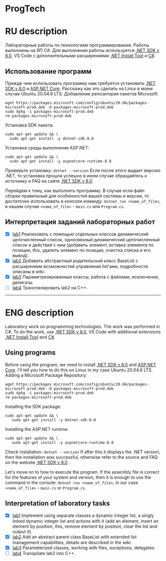 # ProgTech
# RU description
Лабораторные работы по технологиям программирования.
Работы выполнены на ЯП C#. Для выполнения работы используется [.NET SDK v 8.0](https://dotnet.microsoft.com/en-us/download/dotnet/8.0), VS Code с дополнительными расширениями [.NET Install Tool](https://marketplace.visualstudio.com/items?itemName=ms-dotnettools.csharp) и [C#](https://marketplace.visualstudio.com/items?itemName=ms-dotnettools.csharp).
## Использование программ
Прежде чем использовать программу нам требуется установить [.NET SDK v 8.0](https://dotnet.microsoft.com/en-us/download/dotnet/8.0) и [ASP.NET Core](https://learn.microsoft.com/ru-ru/aspnet/core/introduction-to-aspnet-core?view=aspnetcore-8.0). Расскажу как это сделать на Linux в моем случае Ubuntu 20.04.6 LTS.
Добавление репозитория пакетов Microsoft:
```
wget https://packages.microsoft.com/config/ubuntu/20.04/packages-microsoft-prod.deb -O packages-microsoft-prod.deb
sudo dpkg -i packages-microsoft-prod.deb
rm packages-microsoft-prod.deb
```
Установка SDK пакета:
```
sudo apt-get update && \
  sudo apt-get install -y dotnet-sdk-8.0
```
Установка среды выполнения ASP.NET:
```
sudo apt-get update && \
  sudo apt-get install -y aspnetcore-runtime-8.0
```
Проверьте установку:
`dotnet --version`
Если после этого выдает версию .NET, то установка прошла успешно в ином случае обращайтесь к источнику и FAQ на сайте [.NET SDK v 8.0](https://dotnet.microsoft.com/en-us/download/dotnet/8.0).

Перейдем к тому, как выполнять программу. В случае если файл сборки правильный для особенностей вашей системы и версии, то достаточно использовать в консоли команду: `dotnet run <name_of_file>`, в нашем случае `<name_of_file>` - `main.cs` или `Program.cs`.

## Интерпретация заданий лабораторных работ
- [x] [lab1](https://github.com/IKdotShark/ProgTech/wiki/lab1) Реализовать с помощью отдельных классов динамический целочисленный список, односвязный динамический целочисленный список и действия с ним (добавить элемент, вставка элемента по позиции, this, удалить элемент по позиции, очистка списка и его вывод).
- [x] [lab2](https://github.com/IKdotShark/ProgTech/wiki/lab2) Добавить абстрактный родительский класс BaseList с расширением возможностей управления list'ами, подробности описаны в wiki.
- [x] [lab3](https://github.com/IKdotShark/ProgTech/wiki/lab3) Параметрезированные классы, работа с файлами, исключения, делигаты.
- [ ] [lab4](https://github.com/IKdotShark/ProgTech/wiki/lab4) Транспилировать lab2 на C++.
      
--- 

# ENG description
Laboratory work on programming technologies.
The work was performed in C#. To do the work, use [.NET SDK v 8.0](https://dotnet.microsoft.com/en-us/download/dotnet/8.0), VS Code with additional extensions [.NET Install Tool](https://marketplace.visualstudio.com/items?itemName=ms-dotnettools.csharp) and [C#](https://marketplace.visualstudio.com/items?itemName=ms-dotnettools.csharp).
## Using programs
Before using the program, we need to install [.NET SDK v 8.0](https://dotnet.microsoft.com/en-us/download/dotnet/8.0) and [ASP.NET Core](https://learn.microsoft.com/ru-ru/aspnet/core/introduction-to-aspnet-core?view=aspnetcore-8.0). I'll tell you how to do this on Linux in my case Ubuntu 20.04.6 LTS.
Adding a Microsoft Package Repository:
```
wget https://packages.microsoft.com/config/ubuntu/20.04/packages-microsoft-prod.deb -O packages-microsoft-prod.deb
sudo dpkg -i packages-microsoft-prod.deb
rm packages-microsoft-prod.deb
```
Installing the SDK package:
```
sudo apt-get update && \
   sudo apt-get install -y dotnet-sdk-8.0
```
Installing the ASP.NET runtime:
```
sudo apt-get update && \
   sudo apt-get install -y aspnetcore-runtime-8.0
```
Check installation:
`dotnet --version`
If after this it displays the .NET version, then the installation was successful, otherwise refer to the source and FAQ on the website [.NET SDK v 8.0](https://dotnet.microsoft.com/en-us/download/dotnet/8.0) .

Let's move on to how to execute the program. If the assembly file is correct for the features of your system and version, then it is enough to use the command in the console: `dotnet run <name_of_file>`, in our case `<name_of_file>` - `main.cs` or `Program.cs`.
## Interpretation of laboratory tasks
- [x] [lab1](https://github.com/IKdotShark/ProgTech/wiki/lab1) Implement using separate classes a dynamic integer list, a singly linked dynamic integer list and actions with it (add an element, insert an element by position, this, remove element by position, clear the list and output it).
- [x] [lab2](https://github.com/IKdotShark/ProgTech/wiki/lab2) Add an abstract parent class BaseList with extended list management capabilities, details are described in the wiki.
- [x] [lab3](https://github.com/IKdotShark/ProgTech/wiki/lab3) Parameterized classes, working with files, exceptions, delegates.
- [ ] [lab4](https://github.com/IKdotShark/ProgTech/wiki/lab4) Transpilate lab2 into C++.

